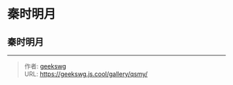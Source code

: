 # 秦时明月


## 秦时明月

---

> 作者: [geekswg](https://github.com/geekswg)  
> URL: https://geekswg.js.cool/gallery/qsmy/  

